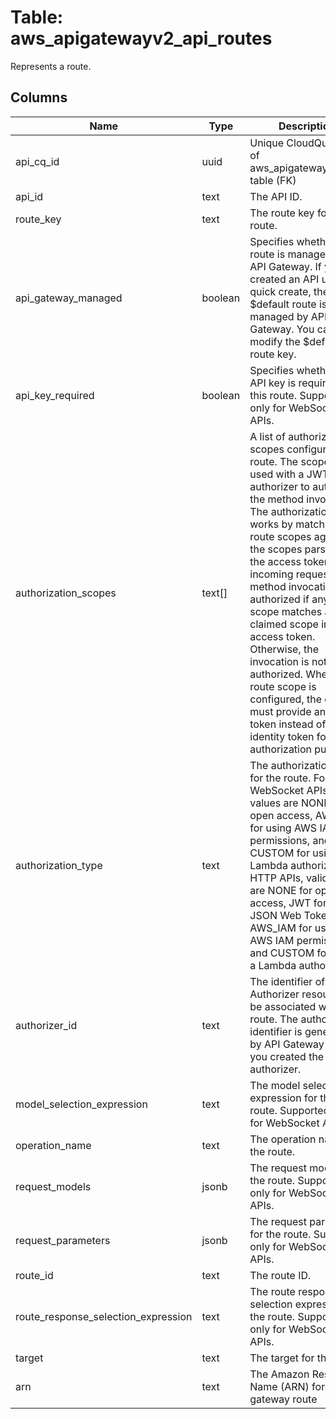 
# Table: aws_apigatewayv2_api_routes
Represents a route.
## Columns
| Name        | Type           | Description  |
| ------------- | ------------- | -----  |
|api_cq_id|uuid|Unique CloudQuery ID of aws_apigatewayv2_apis table (FK)|
|api_id|text|The API ID.|
|route_key|text|The route key for the route.|
|api_gateway_managed|boolean|Specifies whether a route is managed by API Gateway. If you created an API using quick create, the $default route is managed by API Gateway. You can't modify the $default route key.|
|api_key_required|boolean|Specifies whether an API key is required for this route. Supported only for WebSocket APIs.|
|authorization_scopes|text[]|A list of authorization scopes configured on a route. The scopes are used with a JWT authorizer to authorize the method invocation. The authorization works by matching the route scopes against the scopes parsed from the access token in the incoming request. The method invocation is authorized if any route scope matches a claimed scope in the access token. Otherwise, the invocation is not authorized. When the route scope is configured, the client must provide an access token instead of an identity token for authorization purposes.|
|authorization_type|text|The authorization type for the route. For WebSocket APIs, valid values are NONE for open access, AWS_IAM for using AWS IAM permissions, and CUSTOM for using a Lambda authorizer For HTTP APIs, valid values are NONE for open access, JWT for using JSON Web Tokens, AWS_IAM for using AWS IAM permissions, and CUSTOM for using a Lambda authorizer.|
|authorizer_id|text|The identifier of the Authorizer resource to be associated with this route. The authorizer identifier is generated by API Gateway when you created the authorizer.|
|model_selection_expression|text|The model selection expression for the route. Supported only for WebSocket APIs.|
|operation_name|text|The operation name for the route.|
|request_models|jsonb|The request models for the route. Supported only for WebSocket APIs.|
|request_parameters|jsonb|The request parameters for the route. Supported only for WebSocket APIs.|
|route_id|text|The route ID.|
|route_response_selection_expression|text|The route response selection expression for the route. Supported only for WebSocket APIs.|
|target|text|The target for the route.|
|arn|text|The Amazon Resource Name (ARN) for the api gateway route|
